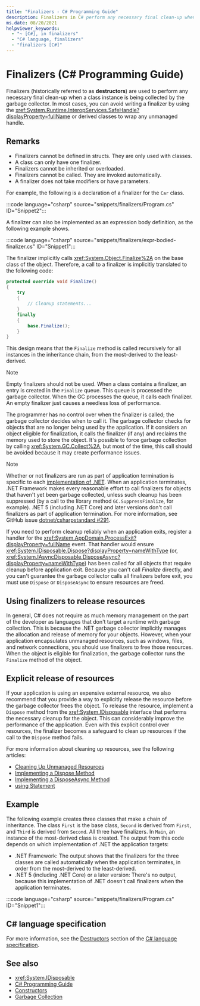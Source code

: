 ```yaml
---
title: "Finalizers - C# Programming Guide"
description: Finalizers in C# perform any necessary final clean-up when a class instance is being collected by the garbage collector.
ms.date: 08/20/2021
helpviewer_keywords: 
  - "~ [C#], in finalizers"
  - "C# language, finalizers"
  - "finalizers [C#]"
---
```

# Finalizers (C# Programming Guide)

Finalizers (historically referred to as **destructors**) are used to perform any necessary final clean-up when a class instance is being collected by the garbage collector. In most cases, you can avoid writing a finalizer by using the  <xref:System.Runtime.InteropServices.SafeHandle?displayProperty=fullName> or derived classes to wrap any unmanaged handle.

## Remarks  

- Finalizers cannot be defined in structs. They are only used with classes.
- A class can only have one finalizer.
- Finalizers cannot be inherited or overloaded.
- Finalizers cannot be called. They are invoked automatically.
- A finalizer does not take modifiers or have parameters.

For example, the following is a declaration of a finalizer for the `Car` class.

:::code language="csharp" source="snippets/finalizers/Program.cs" ID="Snippet2":::

A finalizer can also be implemented as an expression body definition, as the following example shows.

:::code language="csharp" source="snippets/finalizers/expr-bodied-finalizer.cs" ID="Snippet1":::

The finalizer implicitly calls <xref:System.Object.Finalize%2A> on the base class of the object. Therefore, a call to a finalizer is implicitly translated to the following code:

```csharp
protected override void Finalize()
{
    try
    {
        // Cleanup statements...
    }
    finally
    {
        base.Finalize();
    }
}
```

This design means that the `Finalize` method is called recursively for all instances in the inheritance chain, from the most-derived to the least-derived.

> [!NOTE]
> Empty finalizers should not be used. When a class contains a finalizer, an entry is created in the `Finalize` queue. This queue is processed the garbage collector. When the GC processes the queue, it calls each finalizer. An empty finalizer just causes a needless loss of performance.

The programmer has no control over when the finalizer is called; the garbage collector decides when to call it. The garbage collector checks for objects that are no longer being used by the application. If it considers an object eligible for finalization, it calls the finalizer (if any) and reclaims the memory used to store the object. It's possible to force garbage collection by calling <xref:System.GC.Collect%2A>, but most of the time, this call should be avoided because it may create performance issues.

> [!NOTE]
> Whether or not finalizers are run as part of application termination is specific to each [implementation of .NET](../../../standard/glossary.md#implementation-of-net). When an application terminates, .NET Framework makes every reasonable effort to call finalizers for objects that haven't yet been garbage collected, unless such cleanup has been suppressed (by a call to the library method `GC.SuppressFinalize`, for example). .NET 5 (including .NET Core) and later versions don't call finalizers as part of application termination. For more information, see GitHub issue [dotnet/csharpstandard #291](https://github.com/dotnet/csharpstandard/issues/291).
  
 If you need to perform cleanup reliably when an application exits, register a handler for the <xref:System.AppDomain.ProcessExit?displayProperty=fullName> event. That handler would ensure <xref:System.IDisposable.Dispose?displayProperty=nameWithType> (or, <xref:System.IAsyncDisposable.DisposeAsync?displayProperty=nameWithType>) has been called for all objects that require cleanup before application exit. Because you can't call *Finalize* directly, and you can't guarantee the garbage collector calls all finalizers before exit, you must use `Dispose` or `DisposeAsync` to ensure resources are freed.

## Using finalizers to release resources

In general, C# does not require as much memory management on the part of the developer as languages that don't target a runtime with garbage collection. This is because the .NET garbage collector implicitly manages the allocation and release of memory for your objects. However, when your application encapsulates unmanaged resources, such as windows, files, and network connections, you should use finalizers to free those resources. When the object is eligible for finalization, the garbage collector runs the `Finalize` method of the object.

## Explicit release of resources

If your application is using an expensive external resource, we also recommend that you provide a way to explicitly release the resource before the garbage collector frees the object. To release the resource, implement a `Dispose` method from the <xref:System.IDisposable> interface that performs the necessary cleanup for the object. This can considerably improve the performance of the application. Even with this explicit control over resources, the finalizer becomes a safeguard to clean up resources if the call to the `Dispose` method fails.

For more information about cleaning up resources, see the following articles:  

- [Cleaning Up Unmanaged Resources](../../../standard/garbage-collection/unmanaged.md)
- [Implementing a Dispose Method](../../../standard/garbage-collection/implementing-dispose.md)
- [Implementing a DisposeAsync Method](../../../standard/garbage-collection/implementing-disposeasync.md)
- [using Statement](../../language-reference/keywords/using-statement.md)

## Example

The following example creates three classes that make a chain of inheritance. The class `First` is the base class, `Second` is derived from `First`, and `Third` is derived from `Second`. All three have finalizers. In `Main`, an instance of the most-derived class is created. The output from this code depends on which implementation of .NET the application targets:

* .NET Framework: The output shows that the finalizers for the three classes are called automatically when the application terminates, in order from the most-derived to the least-derived.
* .NET 5 (including .NET Core) or a later version: There's no output, because this implementation of .NET doesn't call finalizers when the application terminates.

:::code language="csharp" source="snippets/finalizers/Program.cs" ID="Snippet1":::
  
## C# language specification  

For more information, see the [Destructors](~/_csharplang/spec/classes.md#destructors) section of the [C# language specification](/dotnet/csharp/language-reference/language-specification/introduction).
  
## See also

- <xref:System.IDisposable>
- [C# Programming Guide](../index.md)
- [Constructors](./constructors.md)
- [Garbage Collection](../../../standard/garbage-collection/index.md)
